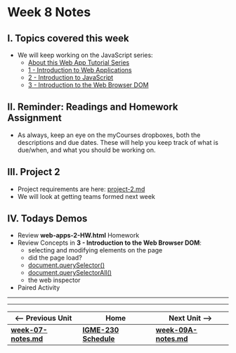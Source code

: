 # Week 8 Notes

## I. Topics covered this week
- We will keep working on the JavaScript series:
  - [About this Web App Tutorial Series](https://github.com/tonethar/IGME-230-Master/tree/master/notes/web-apps-0.md)
  - [1 - Introduction to Web Applications](https://github.com/tonethar/IGME-230-Master/tree/master/notes/web-apps-1.md)
  - [2 - Introduction to JavaScript](https://github.com/tonethar/IGME-230-Master/tree/master/notes/web-apps-2.md)
  - [3 - Introduction to the Web Browser DOM](https://github.com/tonethar/IGME-230-Master/tree/master/notes/web-apps-3.md)

## II. Reminder: Readings and Homework Assignment
- As always, keep an eye on the myCourses dropboxes, both the descriptions and due dates. These will help you keep track of what is due/when, and what you should be working on.

## III. Project 2
- Project requirements are here: [project-2.md](../projects/project-2.md)
- We will look at getting teams formed next week

## IV. Todays Demos
- Review **web-apps-2-HW.html** Homework
- Review Concepts in **3 - Introduction to the Web Browser DOM**:
  - selecting and modifying elements on the page
  - did the page load?
  - [document.querySelector()](https://developer.mozilla.org/en-US/docs/Web/API/Document/querySelector)
  - [document.querySelectorAll()](https://developer.mozilla.org/en-US/docs/Web/API/Document/querySelectorAll)
  - the web inspector
- Paired Activity

<hr><hr>

| <-- Previous Unit | Home | Next Unit -->
| --- | --- | --- 
| [**week-07-notes.md**](week-07-notes.md)     |  [**IGME-230 Schedule**](../schedule.md) | [**week-09A-notes.md**](week-09A-notes.md)

